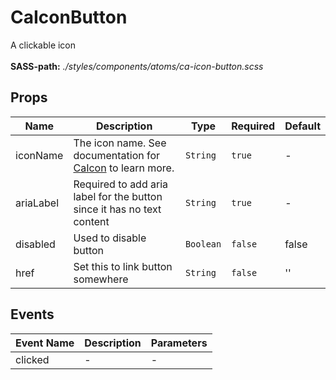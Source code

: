 # CaIconButton

A clickable icon<br><br> **SASS-path:** _./styles/components/atoms/ca-icon-button.scss_

## Props

<!-- @vuese:CaIconButton:props:start -->
|Name|Description|Type|Required|Default|
|---|---|---|---|---|
|iconName|The icon name. See documentation for [CaIcon](/components/CaIcon) to learn more.|`String`|`true`|-|
|ariaLabel|Required to add aria label for the button since it has no text content|`String`|`true`|-|
|disabled|Used to disable button|`Boolean`|`false`|false|
|href|Set this to link button somewhere|`String`|`false`|''|

<!-- @vuese:CaIconButton:props:end -->


## Events

<!-- @vuese:CaIconButton:events:start -->
|Event Name|Description|Parameters|
|---|---|---|
|clicked|-|-|

<!-- @vuese:CaIconButton:events:end -->


